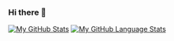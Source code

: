 ### Hi there 👋

[![My GitHub Stats](https://github-readme-stats.vercel.app/api/?username=sml-virta&count_private=true&theme=tokyonight&showicons=true)]()
[![My GitHub Language Stats](https://github-readme-stats.vercel.app/api/top-langs/?username=sml-virta&langs_count=5&theme=tokyonight)]()
